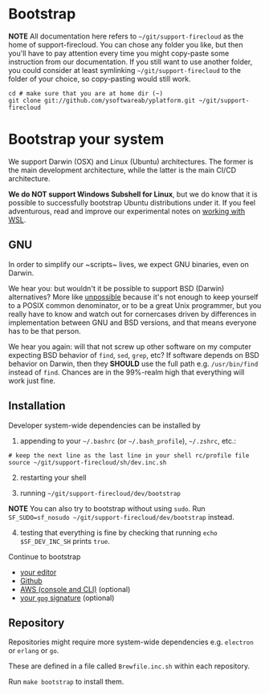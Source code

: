 # Bootstrap

**NOTE** All documentation here refers to `~/git/support-firecloud` as the home of support-firecloud.
You can chose any folder you like, but then you'll have to pay attention every time you might copy-paste
some instruction from our documentation. If you still want to use another folder, you could consider at least
symlinking `~/git/support-firecloud` to the folder of your choice, so copy-pasting would still work.


```shell
cd # make sure that you are at home dir (~)
git clone git://github.com/ysoftwareab/yplatform.git ~/git/support-firecloud
```


# Bootstrap your system

We support Darwin (OSX) and Linux (Ubuntu) architectures.
The former is the main development architecture, while the latter is the main CI/CD architecture.

**We do NOT support Windows Subshell for Linux**,
but we do know that it is possible to successfully bootstrap Ubuntu distributions under it.
If you feel adventurous, read and improve our experimental notes on [working with WSL](README.wsl.md).


## GNU

In order to simplify our ~scripts~ lives, we expect GNU binaries, even on Darwin.

We hear you: but wouldn't it be possible to support BSD (Darwin) alternatives?
More like [unpossible](https://ponderthebits.com/2017/01/know-your-tools-linux-gnu-vs-mac-bsd-command-line-utilities-grep-strings-sed-and-find/)
because it's not enough to keep yourself to a POSIX common denominator, or to be a great Unix programmer,
but you really have to know and watch out for cornercases
driven by differences in implementation between GNU and BSD versions,
and that means everyone has to be that person.

We hear you again: will that not screw up other software on my computer expecting BSD behavior of `find`, `sed`, `grep`, etc?
If software depends on BSD behavior on Darwin, then they **SHOULD** use the full path e.g. `/usr/bin/find` instead of `find`.
Chances are in the 99%-realm high that everything will work just fine.


## Installation

Developer system-wide dependencies can be installed by

1. appending to your `~/.bashrc` (or `~/.bash_profile`), `~/.zshrc`, etc.:

```shell
# keep the next line as the last line in your shell rc/profile file
source ~/git/support-firecloud/sh/dev.inc.sh
```

2. restarting your shell

3. running `~/git/support-firecloud/dev/bootstrap`

**NOTE** You can also try to bootstrap without using `sudo`.
Run `SF_SUDO=sf_nosudo ~/git/support-firecloud/dev/bootstrap` instead.

4. testing that everything is fine by checking that running `echo $SF_DEV_INC_SH` prints `true`.

Continue to bootstrap

* [your editor](README.editor.md)
* [Github](README.github.md)
* [AWS (console and CLI)](README.aws.md) (optional)
* [your `gpg` signature](README.gpg.md) (optional)


## Repository

Repositories might require more system-wide dependencies e.g. `electron` or `erlang` or `go`.

These are defined in a file called `Brewfile.inc.sh` within each repository.

Run `make bootstrap` to install them.
